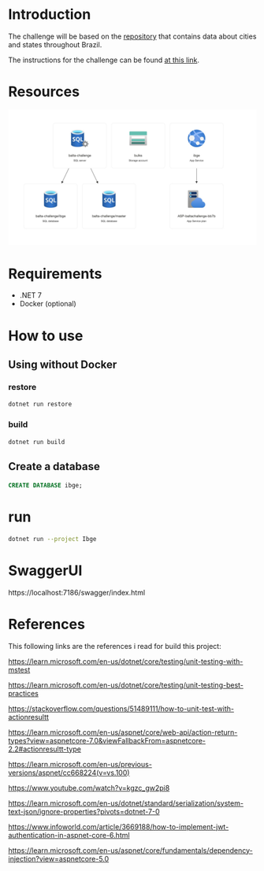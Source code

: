 ﻿# Introduction

The challenge will be based on the [repository](https://github.com/andrebaltieri/ibge/tree/main) that contains data about cities and states throughout Brazil.

The instructions for the challenge can be found [at this link](https://baltaio.blob.core.windows.net/temp/desafio-dotnet/01-sobre.pdf).


# Resources

<img src="./.assets/resources.jpg" />

# Requirements

- .NET 7
- Docker (optional)

# How to use

## Using without Docker

### restore

```bash
dotnet run restore
```

### build

```bash
dotnet run build
```


## Create a database

```sql
CREATE DATABASE ibge;
```

# run

```bash
dotnet run --project Ibge
```

# SwaggerUI

https://localhost:7186/swagger/index.html


# References

This following links are the references i read for build this project:

https://learn.microsoft.com/en-us/dotnet/core/testing/unit-testing-with-mstest

https://learn.microsoft.com/en-us/dotnet/core/testing/unit-testing-best-practices

https://stackoverflow.com/questions/51489111/how-to-unit-test-with-actionresultt

https://learn.microsoft.com/en-us/aspnet/core/web-api/action-return-types?view=aspnetcore-7.0&viewFallbackFrom=aspnetcore-2.2#actionresultt-type

https://learn.microsoft.com/en-us/previous-versions/aspnet/cc668224(v=vs.100)

https://www.youtube.com/watch?v=kgzc_gw2pi8

https://learn.microsoft.com/en-us/dotnet/standard/serialization/system-text-json/ignore-properties?pivots=dotnet-7-0

https://www.infoworld.com/article/3669188/how-to-implement-jwt-authentication-in-aspnet-core-6.html

https://learn.microsoft.com/en-us/aspnet/core/fundamentals/dependency-injection?view=aspnetcore-5.0